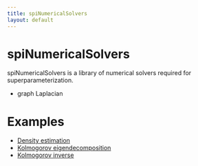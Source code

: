 ```yaml
---
title: spiNumericalSolvers
layout: default
---
```


# spiNumericalSolvers

spiNumericalSolvers is a library of numerical solvers required for superparameterization.

- graph Laplacian

# Examples

- [Density estimation](./spipack/examples/NumericalSolvers/density-estimation/description.md)
- [Kolmogorov eigendecomposition](./spipack/examples/NumericalSolvers/Kolmogorov-eigendecomposition/description.md)
- [Kolmogorov inverse](./spipack/examples/NumericalSolvers/Kolmogorov-inverse/description.md)
